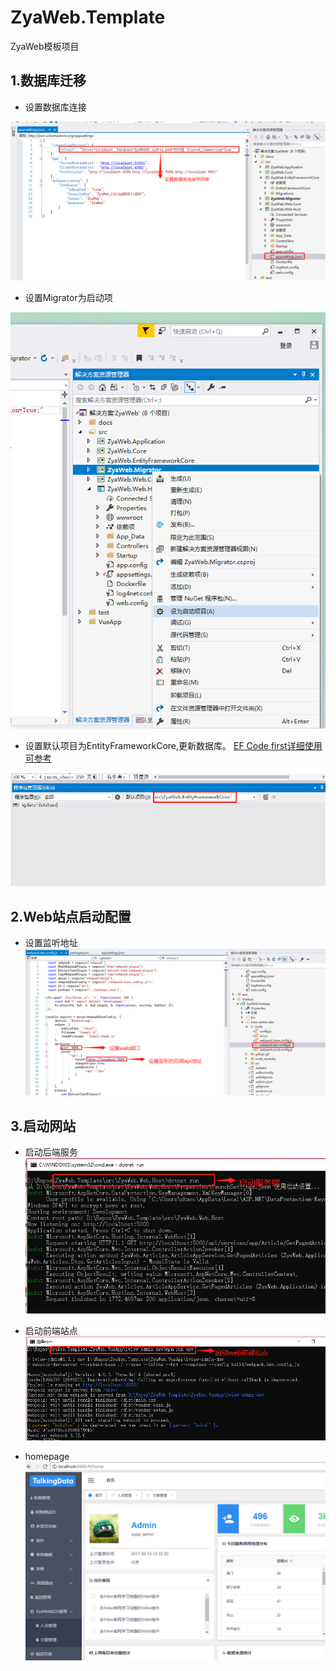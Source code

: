 # ZyaWeb.Template
ZyaWeb模板项目
## 1.数据库迁移
* 设置数据库连接 

![](https://github.com/sc900227/ZyaWeb.Template/blob/master/docs/images/readme/Startup_config1.png) 

* 设置Migrator为启动项

![](https://github.com/sc900227/ZyaWeb.Template/blob/master/docs/images/readme/Startup_config2.png) 

* 设置默认项目为EntityFrameworkCore,更新数据库。
[EF Code first详细使用可参考](https://www.cnblogs.com/farb/p/DBMigration.html) 

![](https://github.com/sc900227/ZyaWeb.Template/blob/master/docs/images/readme/Startup_config3.png) 

## 2.Web站点启动配置
* 设置监听地址
![](https://github.com/sc900227/ZyaWeb.Template/blob/master/docs/images/readme/Startup_config4.png) 

## 3.启动网站
* 启动后端服务
![](https://github.com/sc900227/ZyaWeb.Template/blob/master/docs/images/readme/Startup_config5.png) 

* 启动前端站点
![](https://github.com/sc900227/ZyaWeb.Template/blob/master/docs/images/readme/Startup_config6.png) 

* homepage
![](https://github.com/sc900227/ZyaWeb.Template/blob/master/docs/images/readme/homepage.png) 
